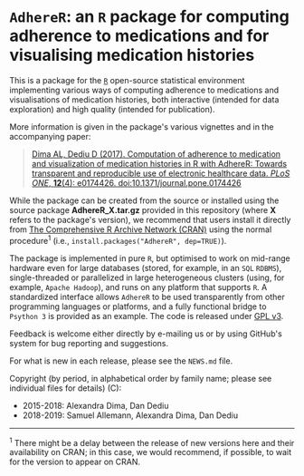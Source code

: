 # `AdhereR`: an `R` package for computing adherence to medications and for visualising medication histories

This is a package for the [`R`](https://www.r-project.org) open-source statistical environment implementing various ways of computing adherence to medications and visualisations of medication histories, both interactive (intended for data exploration) and high quality (intended for publication).

More information is given in the package's various vignettes and in the accompanying paper:

> [Dima AL, Dediu D (2017). Computation of adherence to medication and visualization of medication histories in R with AdhereR: Towards transparent and reproducible use of electronic healthcare data. *PLoS ONE*, **12**(4): e0174426. doi:10.1371/journal.pone.0174426](http://journals.plos.org/plosone/article?id=10.1371/journal.pone.0174426)

While the package can be created from the source or installed using the source package **AdhereR_X.tar.gz** provided in this repository (where **X** refers to the package's version), we recommend that users install it directly from [The Comprehensive R Archive Network (CRAN)](https://cran.r-project.org/) using the normal procedure<sup>1</sup> (i.e., `install.packages("AdhereR", dep=TRUE)`).

The package is implemented in pure `R`, but optimised to work on mid-range hardware even for large databases (stored, for example, in an `SQL` `RDBMS`), single-threaded or parallelized in large heterogeneous clusters (using, for example, `Apache Hadoop`), and runs on any platform that supports `R`. 
A standardized interface allows `AdhereR` to be used transparently from other programming languages or platforms, and a fully functional bridge to `Psython 3` is provided as an example.
The code is released under [GPL v3](https://www.gnu.org/licenses/gpl-3.0-standalone.html).

Feedback is welcome either directly by e-mailing us or by using GitHub's system for bug reporting and suggestions.

For what is new in each release, please see the `NEWS.md` file.

Copyright (by period, in alphabetical order by family name; please see individual files for details) (C):

  - 2015-2018: Alexandra Dima, Dan Dediu
  - 2018-2019: Samuel Allemann, Alexandra Dima, Dan Dediu

-----

<sup>1</sup> There might be a delay between the release of new versions here and their availability on CRAN; in this case, we would recommend, if possible, to wait for the version to appear on CRAN.

